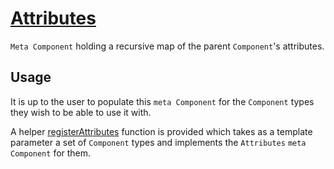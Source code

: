 # [Attributes](Attributes.hpp)

`Meta Component` holding a recursive map of the parent `Component`'s attributes.

## Usage

It is up to the user to populate this `meta Component` for the `Component` types they wish to be able to use it with.

A helper [registerAttributes](../../helpers/meta/impl/registerAttributes.md) function is provided which takes as a template parameter a set of `Component` types and implements the `Attributes` `meta Component` for them.
